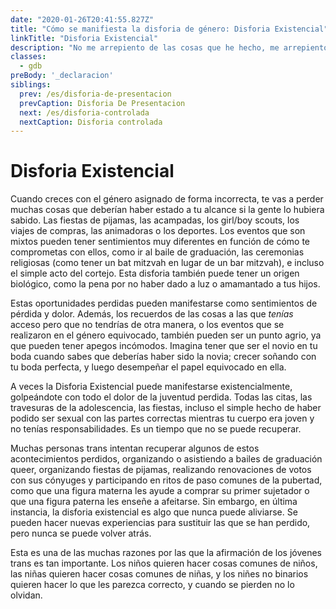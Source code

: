 ```yaml
---
date: "2020-01-26T20:41:55.827Z"
title: "Cómo se manifiesta la disforia de género: Disforia Existencial"
linkTitle: "Disforia Existencial"
description: "No me arrepiento de las cosas que he hecho, me arrepiento de las cosas que no hice cuando tuve la oportunidad."
classes:
  - gdb
preBody: '_declaracion'
siblings:
  prev: /es/disforia-de-presentacion
  prevCaption: Disforia De Presentacion
  next: /es/disforia-controlada
  nextCaption: Disforia controlada
---
```


# Disforia Existencial

Cuando creces con el género asignado de forma incorrecta, te vas a perder muchas cosas que deberían haber estado a tu alcance si la gente lo hubiera sabido. Las fiestas de pijamas, las acampadas, los girl/boy scouts, los viajes de compras, las animadoras o los deportes. Los eventos que son mixtos pueden tener sentimientos muy diferentes en función de cómo te comprometas con ellos, como ir al baile de graduación, las ceremonias religiosas (como tener un bat mitzvah en lugar de un bar mitzvah), e incluso el simple acto del cortejo. Esta disforia también puede tener un origen biológico, como la pena por no haber dado a luz o amamantado a tus hijos.

Estas oportunidades perdidas pueden manifestarse como sentimientos de pérdida y dolor. Además, los recuerdos de las cosas a las que *tenías* acceso pero que no tendrías de otra manera, o los eventos que se realizaron en el género equivocado, también pueden ser un punto agrio, ya que pueden tener apegos incómodos. Imagina tener que ser el novio en tu boda cuando sabes que deberías haber sido la novia; crecer soñando con tu boda perfecta, y luego desempeñar el papel equivocado en ella.

A veces la Disforia Existencial puede manifestarse existencialmente, golpeándote con todo el dolor de la juventud perdida. Todas las citas, las travesuras de la adolescencia, las fiestas, incluso el simple hecho de haber podido ser sexual con las partes correctas mientras tu cuerpo era joven y no tenías responsabilidades. Es un tiempo que no se puede recuperar.

Muchas personas trans intentan recuperar algunos de estos acontecimientos perdidos, organizando o asistiendo a bailes de graduación queer, organizando fiestas de pijamas, realizando renovaciones de votos con sus cónyuges y participando en ritos de paso comunes de la pubertad, como que una figura materna les ayude a comprar su primer sujetador o que una figura paterna les enseñe a afeitarse. Sin embargo, en última instancia, la disforia existencial es algo que nunca puede aliviarse. Se pueden hacer nuevas experiencias para sustituir las que se han perdido, pero nunca se puede volver atrás.

Esta es una de las muchas razones por las que la afirmación de los jóvenes trans es tan importante. Los niños quieren hacer cosas comunes de niños, las niñas quieren hacer cosas comunes de niñas, y los niñes no binarios quieren hacer lo que les parezca correcto, y cuando se pierden no lo olvidan.
